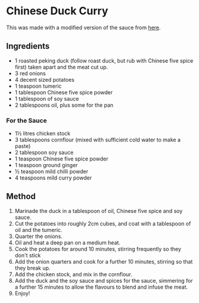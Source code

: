 
# Chinese Duck Curry # 

This was made with a modified version of the sauce from [here](http://allrecipes.co.uk/recipe/28375/chinese-curry-sauce.aspx).

## Ingredients ## 
- 1 roasted peking duck (follow roast duck, but rub with Chinese five spice first) taken apart and the meat cut up.
- 3 red onions
- 4 decent sized potatoes
- 1 teaspoon tumeric
- 1 tablespoon Chinese five spice powder
- 1 tablespoon of soy sauce
- 2 tablespoons oil, plus some for the pan

### For the Sauce
- 1½ litres chicken stock
- 3 tablespoons cornflour (mixed with sufficient cold water to make a paste)
- 2 tablespoon soy sauce
- 1 teaspoon Chinese five spice powder
- 1 teaspoon ground ginger
- ½ teaspoon mild chilli powder
- 4 teaspoons mild curry powder

## Method ## 

1. Marinade the duck in a tablespoon of oil, Chinese five spice and soy sauce.
2. Cut the potatoes into roughly 2cm cubes, and coat with a tablespoon of oil and the tumeric.
3. Quarter the onions.
4. Oil and heat a deep pan on a medium heat.
5. Cook the potatoes for around 10 minutes, stirring frequently so they don't stick
6. Add the onion quarters and cook for a further 10 minutes, stirring so that they break up.
7. Add the chicken stock, and mix in the cornflour.
8. Add the duck and the soy sauce and spices for the sauce, simmering for a further 15 minutes to allow the flavours to blend and infuse the meat.
9. Enjoy!

